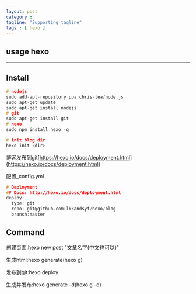 ```yaml
---
layout: post
category :
tagline: "Supporting tagline"
tags : [ hexo ]
---
```

usage hexo
---
<!--more-->
---
## Install

```C
# nodejs
sudo add-apt-repository ppa:chris-lea/node.js
sudo apt-get update
sudo apt-get install nodejs
# git
sudo apt-get install git
# hexo
sudo npm install hexo -g

# init blog dir
hexo init <dir>

```

博客发布到git[https://hexo.io/docs/deployment.html](https://hexo.io/docs/deployment.html)


配置\_config.yml

```C
# Deployment
## Docs: http://hexo.io/docs/deployment.html
deploy:
  type: git
  repo: git@github.com:lkkandsyf/hexo/blog
  branch:master
```

## Command

创建页面:hexo new post "文章名字(中文也可以)"

生成html:hexo generate(hexo g)

发布到git:hexo deploy

生成并发布:hexo generate -d(hexo g -d)




